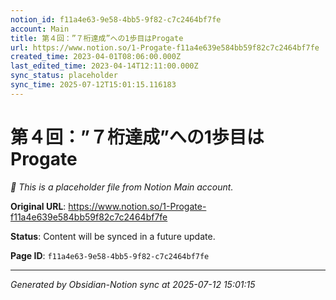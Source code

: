 ```yaml
---
notion_id: f11a4e63-9e58-4bb5-9f82-c7c2464bf7fe
account: Main
title: 第４回：”７桁達成”への1歩目はProgate
url: https://www.notion.so/1-Progate-f11a4e639e584bb59f82c7c2464bf7fe
created_time: 2023-04-01T08:06:00.000Z
last_edited_time: 2023-04-14T12:11:00.000Z
sync_status: placeholder
sync_time: 2025-07-12T15:01:15.116183
---
```


# 第４回：”７桁達成”への1歩目はProgate

*🔄 This is a placeholder file from Notion Main account.*

**Original URL**: https://www.notion.so/1-Progate-f11a4e639e584bb59f82c7c2464bf7fe

**Status**: Content will be synced in a future update.

**Page ID**: `f11a4e63-9e58-4bb5-9f82-c7c2464bf7fe`

---

*Generated by Obsidian-Notion sync at 2025-07-12 15:01:15*
